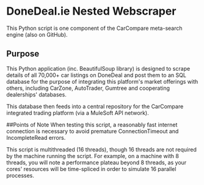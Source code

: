 # DoneDeal.ie Nested Webscraper

This Python script is one component of the CarCompare meta-search engine (also on GitHub). 

## Purpose
This Python application (inc. BeautifulSoup library) is designed to scrape details of all 70,000+ car listings on DoneDeal and post them to an SQL database for the purpose of integrating this platform's market offerings with others, including CarZone, AutoTrader, Gumtree and cooperating dealerships' databases.

This database then feeds into a central repository for the CarCompare integrated trading platform (via a MuleSoft API network).

##Points of Note
When testing this script, a reasonably fast internet connection is necessary to avoid premature ConnectionTimeout and IncompleteRead errors.

This script is multithreaded (16 threads), though 16 threads are not required by the machine running the script. For example, on a machine with 8 threads, you will note a performance plateau beyond 8 threads, as your cores' resources will be time-spliced in order to simulate 16 parallel processes.




